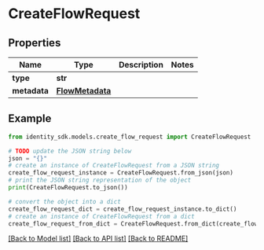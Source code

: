 # CreateFlowRequest


## Properties

Name | Type | Description | Notes
------------ | ------------- | ------------- | -------------
**type** | **str** |  | 
**metadata** | [**FlowMetadata**](FlowMetadata.md) |  | 

## Example

```python
from identity_sdk.models.create_flow_request import CreateFlowRequest

# TODO update the JSON string below
json = "{}"
# create an instance of CreateFlowRequest from a JSON string
create_flow_request_instance = CreateFlowRequest.from_json(json)
# print the JSON string representation of the object
print(CreateFlowRequest.to_json())

# convert the object into a dict
create_flow_request_dict = create_flow_request_instance.to_dict()
# create an instance of CreateFlowRequest from a dict
create_flow_request_from_dict = CreateFlowRequest.from_dict(create_flow_request_dict)
```
[[Back to Model list]](../README.md#documentation-for-models) [[Back to API list]](../README.md#documentation-for-api-endpoints) [[Back to README]](../README.md)


